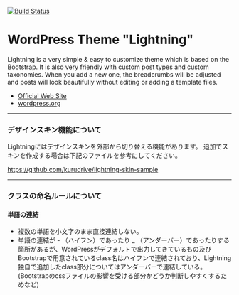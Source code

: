 [![Build Status](https://travis-ci.org/vektor-inc/Lightning.svg?branch=master)](https://travis-ci.org/vektor-inc/Lightning)


# WordPress Theme "Lightning"

Lightning is a very simple & easy to customize theme which is based on the Bootstrap. It is also very friendly with custom post types and custom taxonomies. When you add a new one, the breadcrumbs will be adjusted and posts will look beautifully without editing or adding a template files.

* [Official Web Site](http://lightning.nagoya/)
* [wordpress.org](https://wordpress.org/themes/lightning/)

---

### デザインスキン機能について

Lightningにはデザインスキンを外部から切り替える機能があります。
追加でスキンを作成する場合は下記のファイルを参考にしてください。

https://github.com/kurudrive/lightning-skin-sample

---

### クラスの命名ルールについて

#### 単語の連結

* 複数の単語を小文字のまま直接連結しない。
* 単語の連結が - （ハイフン）であったり _ （アンダーバー）であったりする箇所があるが、WordPressがデフォルトで出力してきているもの及びBootstrapで用意されているclass名はハイフンで連結されており、Lightning独自で追加したclass部分についてはアンダーバーで連結している。(Bootstrapのcssファイルの影響を受ける部分かどうか判断しやすくするためなど)
